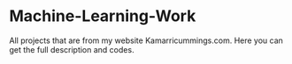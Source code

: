 # Machine-Learning-Work
All projects that are from my website Kamarricummings.com. Here you can get the full description and codes.
